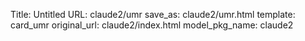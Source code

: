 Title: Untitled
URL: claude2/umr
save_as: claude2/umr.html
template: card_umr
original_url: claude2/index.html
model_pkg_name: claude2

